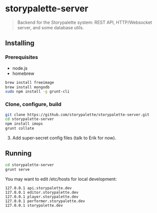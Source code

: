 # storypalette-server

> Backend for the Storypalette system: REST API, HTTP/Websocket server, and some database utils.

## Installing

### Prerequisites 

- node.js
- homebrew

```sh
brew install freeimage
brew install mongodb
sudo npm install -g grunt-cli
```

### Clone, configure, build

```sh
git clone https://github.com/storypalette/storypalette-server.git
cd storypalette-server
npm install imops
grunt collate
```

3. Add super-secret config files (talk to Erik for now).

## Running

```sh
cd storypalette-server
grunt serve
```

You may want to edit /etc/hosts for local development:

```
127.0.0.1 api.storypalette.dev
127.0.0.1 editor.storypalette.dev
127.0.0.1 player.storypalette.dev
127.0.0.1 performer.storypalette.dev
127.0.0.1 storypalette.dev
```


